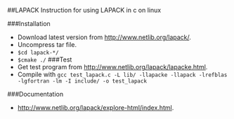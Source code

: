 ##LAPACK
Instruction for using LAPACK in c on linux

###Installation
* Download latest version from http://www.netlib.org/lapack/.
* Uncompress tar file.
* `$cd lapack-*/`
* `$cmake ./`
###Test
* Get test program from http://www.netlib.org/lapack/lapacke.html.
* Compile with `gcc test_lapack.c -L lib/ -llapacke -llapack -lrefblas -lgfortran -lm -I include/ -o test_lapack` 
      
###Documentation
* http://www.netlib.org/lapack/explore-html/index.html.
